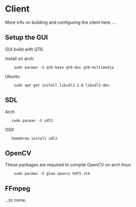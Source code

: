 # Client

More info on building and configuring the client here ....

## Setup the GUI

GUI build with QT6.

Install on arch:

        sudo pacman -S qt6-base qt6-doc qt6-multimedia

Ubuntu

        sudo apt-get install libsdl2-2.0 libsdl2-dev


## SDL

Arch

       sudo pacman -S sdl2


OSX 

       homebrew install sdl2


## OpenCV

These packages are required to compile OpenCV on arch linux

        sudo pacman -S glew opencv hdf5 vtk
     


## FFmpeg


...to come.
